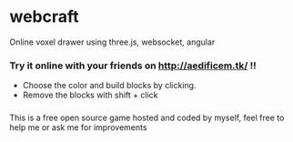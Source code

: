 # webcraft
Online voxel drawer using three.js, websocket, angular

### Try it online with your friends on http://aedificem.tk/  !!
- Choose the color and build blocks by clicking.
- Remove the blocks with shift + click

###
This is a free open source game hosted and coded by myself, feel free to help me or ask me for improvements
